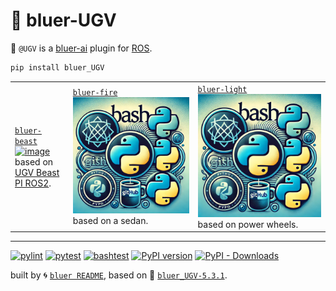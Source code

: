 # 🐬 bluer-UGV

🐬 `@UGV` is a [bluer-ai](https://github.com/kamangir/bluer-ai) plugin for [ROS](https://www.ros.org/).

```bash
pip install bluer_UGV
```

|   |   |   |
| --- | --- | --- |
| [`bluer-beast`](./bluer_UGV/docs/bluer-beast.md) [![image](https://github.com/waveshareteam/ugv_rpi/raw/main/media/UGV-Rover-details-23.jpg)](./bluer_UGV/docs/bluer-beast.md) based on [UGV Beast PI ROS2](https://www.waveshare.com/wiki/UGV_Beast_PI_ROS2). | [`bluer-fire`](./bluer_UGV/docs/bluer-fire.md) [![image](https://github.com/kamangir/assets/raw/main/blue-plugin/marquee.png?raw=true)](./bluer_UGV/docs/bluer-fire.md) based on a sedan. | [`bluer-light`](./bluer_UGV/docs/bluer-light.md) [![image](https://github.com/kamangir/assets/raw/main/blue-plugin/marquee.png?raw=true)](./bluer_UGV/docs/bluer-light.md) based on power wheels. |

---


[![pylint](https://github.com/kamangir/bluer-UGV/actions/workflows/pylint.yml/badge.svg)](https://github.com/kamangir/bluer-UGV/actions/workflows/pylint.yml) [![pytest](https://github.com/kamangir/bluer-UGV/actions/workflows/pytest.yml/badge.svg)](https://github.com/kamangir/bluer-UGV/actions/workflows/pytest.yml) [![bashtest](https://github.com/kamangir/bluer-UGV/actions/workflows/bashtest.yml/badge.svg)](https://github.com/kamangir/bluer-UGV/actions/workflows/bashtest.yml) [![PyPI version](https://img.shields.io/pypi/v/bluer-UGV.svg)](https://pypi.org/project/bluer-UGV/) [![PyPI - Downloads](https://img.shields.io/pypi/dd/bluer-UGV)](https://pypistats.org/packages/bluer-UGV)

built by 🌀 [`bluer README`](https://github.com/kamangir/bluer-objects/tree/main/bluer_objects/README), based on 🐬 [`bluer_UGV-5.3.1`](https://github.com/kamangir/bluer-UGV).


